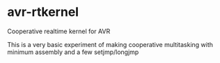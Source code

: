 # avr-rtkernel
Cooperative realtime kernel for AVR

This is a very basic experiment of making cooperative multitasking with minimum assembly and a few setjmp/longjmp
